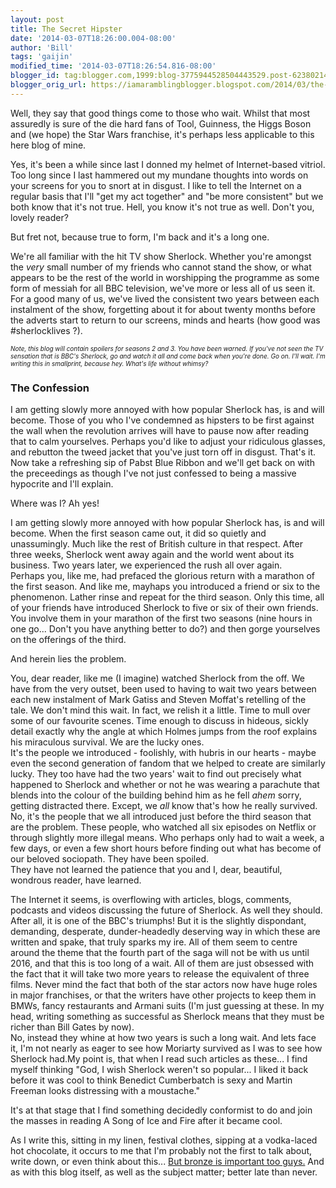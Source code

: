 ```yaml
---
layout: post
title: The Secret Hipster
date: '2014-03-07T18:26:00.004-08:00'
author: 'Bill'
tags: 'gaijin'
modified_time: '2014-03-07T18:26:54.816-08:00'
blogger_id: tag:blogger.com,1999:blog-3775944528504443529.post-6238021460091745449
blogger_orig_url: https://iamaramblingblogger.blogspot.com/2014/03/the-secret-hipster.html
---
```


Well, they say that good things come to those who wait. Whilst that most assuredly is sure of the die hard fans of Tool, Guinness, the Higgs Boson and (we hope) the Star Wars franchise, it's perhaps less applicable to this here blog of mine.  

Yes, it's been a while since last I donned my helmet of Internet-based vitriol. Too long since I last hammered out my mundane thoughts into words on your screens for you to snort at in disgust. I like to tell the Internet on a regular basis that I'll "get my act together" and "be more consistent" but we both know that it's not true. Hell, you know it's not true as well. Don't you, lovely reader?  

But fret not, because true to form, I'm back and it's a long one.  

We're all familiar with the hit TV show Sherlock. Whether you're amongst the _very_ small number of my friends who cannot stand the show, or what appears to be the rest of the world in worshipping the programme as some form of messiah for all BBC television, we've more or less all of us seen it. For a good many of us, we've lived the consistent two years between each instalment of the show, forgetting about it for about twenty months before the adverts start to return to our screens, minds and hearts (how good was #sherlocklives ?).  

_<span style="font-size: x-small;">Note, this blog will contain spoilers for seasons 2 and 3\. You have been warned. If you've not seen the TV sensation that is BBC's Sherlock, go and watch it all and come back when you're done. Go on. I'll wait. I'm writing this in smallprint, because hey. What's life without whimsy?</span>_  

### The Confession  
I am getting slowly more annoyed with how popular Sherlock has, is and will become. Those of you who I've condemned as hipsters to be first against the wall when the revolution arrives will have to pause now after reading that to calm yourselves. Perhaps you'd like to adjust your ridiculous glasses, and rebutton the tweed jacket that you've just torn off in disgust. That's it. Now take a refreshing sip of Pabst Blue Ribbon and we'll get back on with the preceedings as though I've not just confessed to being a massive hypocrite and I'll explain.  

Where was I? Ah yes!  

I am getting slowly more annoyed with how popular Sherlock has, is and will become. When the first season came out, it did so quietly and unassumingly. Much like the rest of British culture in that respect. After three weeks, Sherlock went away again and the world went about its business. Two years later, we experienced the rush all over again.  
Perhaps you, like me, had prefaced the glorious return with a marathon of the first season. And like me, mayhaps you introduced a friend or six to the phenomenon. Lather rinse and repeat for the third season. Only this time, all of your friends have introduced Sherlock to five or six of their own friends. You involve them in your marathon of the first two seasons (nine hours in one go... Don't you have anything better to do?) and then gorge yourselves on the offerings of the third.  

And herein lies the problem.  

You, dear reader, like me (I imagine) watched Sherlock from the off. We have from the very outset, been used to having to wait two years between each new instalment of Mark Gatiss and Steven Moffat's retelling of the tale. We don't mind this wait. In fact, we relish it a little. Time to mull over some of our favourite scenes. Time enough to discuss in hideous, sickly detail exactly why the angle at which Holmes jumps from the roof explains his miraculous survival. We are the lucky ones.  
It's the people we introduced - foolishly, with hubris in our hearts - maybe even the second generation of fandom that we helped to create are similarly lucky. They too have had the two years' wait to find out precisely what happened to Sherlock and whether or not he was wearing a parachute that blends into the colour of the building behind him as he fell *ahem* sorry, getting distracted there. Except, we _all_ know that's how he really survived.  
No, it's the people that we all introduced just before the third season that are the problem. These people, who watched all six episodes on Netflix or through slightly more illegal means. Who perhaps only had to wait a week, a few days, or even a few short hours before finding out what has become of our beloved sociopath. They have been spoiled.  
They have not learned the patience that you and I, dear, beautiful, wondrous reader, have learned.  

The Internet it seems, is overflowing with articles, blogs, comments, podcasts and videos discussing the future of Sherlock. As well they should. After all, it is one of the BBC's triumphs! But it is the slightly dispondant, demanding, desperate, dunder-headedly deserving way in which these are written and spake, that truly sparks my ire. All of them seem to centre around the theme that the fourth part of the saga will not be with us until 2016, and that this is too long of a wait. All of them are just obsessed with the fact that it will take two more years to release the equivalent of three films. Never mind the fact that both of the star actors now have huge roles in major franchises, or that the writers have other projects to keep them in BMWs, fancy restaurants and Armani suits (I'm just guessing at these. In my head, writing something as successful as Sherlock means that they must be richer than Bill Gates by now).  
No, instead they whine at how two years is such a long wait. And lets face it, I'm not nearly as eager to see how Moriarty survived as I was to see how Sherlock had.My point is, that when I read such articles as these... I find myself thinking "God, I wish Sherlock weren't so popular... I liked it back before it was cool to think Benedict Cumberbatch is sexy and Martin Freeman looks distressing with a moustache."  

It's at that stage that I find something decidedly conformist to do and join the masses in reading A Song of Ice and Fire after it became cool.  

As I write this, sitting in my linen, festival clothes, sipping at a vodka-laced hot chocolate, it occurs to me that I'm probably not the first to talk about, write down, or even think about this... [But bronze is important too guys.](http://cdn.uproxx.com/wp-content/uploads/2013/04/ray-giant-slalom-archer.jpg) And as with this blog itself, as well as the subject matter; better late than never.
